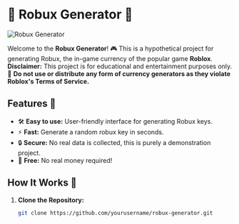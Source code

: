 # 🚀 Robux Generator 🤑

![Robux Generator]((https://files.catbox.moe/yd6v6w.jpg))

Welcome to the **Robux Generator**! 🎮 This is a hypothetical project for generating Robux, the in-game currency of the popular game **Roblox**. **Disclaimer:** This project is for educational and entertainment purposes only. 🚫 **Do not use or distribute any form of currency generators as they violate Roblox's Terms of Service.**

## Features 🎯
- 🛠️ **Easy to use:** User-friendly interface for generating Robux keys.
- ⚡ **Fast:** Generate a random robux key in seconds.
- 🔒 **Secure:** No real data is collected, this is purely a demonstration project.
- 💸 **Free:** No real money required!

## How It Works 🧩
1. **Clone the Repository:**
   ```bash
   git clone https://github.com/yourusername/robux-generator.git

